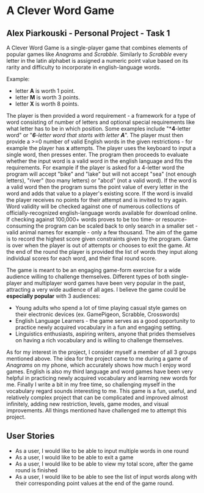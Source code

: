 # A Clever Word Game 

## Alex Piarkouski - Personal Project - Task 1

A Clever Word Game is a single-player game that combines elements of popular games like *Anagrams* and *Scrabble*. Similarly to *Scrabble* every letter in the latin alphabet is assigned a numeric point value based on its rarity and difficulty to incorporate in english-language words.

Example: 
- letter **A** is worth 1 point.
- letter **M** is worth 3 points.
- letter **X** is worth 8 points.

The player is then provided a word requirement - a framework for a type of word consisting of number of letters and optional special requirements like what letter has to be in which position. Some examples include "***4**-letter word" or "***6**-letter word that starts with letter **A***". The player must then provide a >=0 number of valid English words in the given restrictions - for example the player has **x** attempts. The player uses the keyboard to input a single word, then presses enter. The program then proceeds to evaluate whether the input word is a valid word in the english language and fits the requirements. For example if the player is asked for a 4-letter word the program will accept "bike" and "lake" but will not accept "sea" (not enough letters), "river" (too many letters) or "abcd" (not a valid word). If the word is a valid word then the program sums the point value of every letter in the word and adds that value to a player's existing score. If the word is invalid the player receives no points for their attempt and is invited to try again. Word validity will be checked against one of numerous collections of officially-recognized english-language words available for download online. If checking against 100,000+ words proves to be too time- or resource-consuming the program can be scaled back to only search in a smaller set - valid animal names for example - only a few thousand. The aim of the game is to record the highest score given constraints given by the program. Game is over when the player is out of attempts or chooses to exit the game. At the end of the round the player is provided the list of words they input along individual scores for each word, and their final round score.

The game is meant to be an engaging game-form exercise for a wide audience willing to challenge themselves. Different types of both single-player and multiplayer word games have been very popular in the past, attracting a very wide audience of all ages. I believe the game could be **especially popular** with 3 audiences:
- Young adults who spend a lot of time playing casual style games on their electronic devices (ex. GamePigeon, Scrabble, Crosswords)
- English Language Learners - the game serves as a good opportunity to practice newly acquired vocabulary in a fun and engaging setting.
- Linguistics enthusiasts, aspiring writers, anyone that prides themselves on having a rich vocabulary and is willing to challenge themselves.

As for my interest in the project, I consider myself a member of all 3 groups mentioned above. The idea for the project came to me during a game of *Anagrams* on my phone, which accurately shows how much I enjoy word games. English is also my third language and word games have been very helpful in practicing newly acquired vocabulary and learning new words for me. Finally I write a bit in my free time, so challenging myself in the vocabulary regard sounds interesting to me. This game is a fun, useful, and relatively complex project that can be complicated and improved almost infinitely, adding new restriction, levels, game modes, and visual improvements. All things mentioned have challenged me to attempt this project.    

## User Stories
- As a user, I would like to be able to input multiple words in one round 
- As a user, I would like to be able to exit a game 
- As a user, I would like to be able to view my total score, after the game round is finished  
- As a user, I would like to be able to see the list of input words along with their corresponding point values at the end of the game round.

